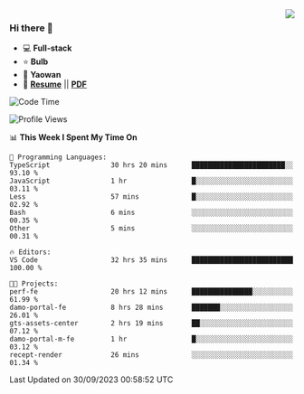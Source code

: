 <img align="right" src="https://github-readme-stats.vercel.app/api?username=LolipopJ&show_icons=true&count_private=true&hide_title=true&include_all_commits=true&theme=vue">

### Hi there 👋

- :computer: **Full-stack**
- :star: **Bulb**
- :pill: **Yaowan**
- :milky_way: [**Resume**](https://lolipopj.github.io/resume/) || [**PDF**](https://cdn.jsdelivr.net/gh/lolipopj/resume/export/resume-en.pdf)

<!--START_SECTION:waka-->
![Code Time](http://img.shields.io/badge/Code%20Time-1%2C749%20hrs%2040%20mins-blue)

![Profile Views](http://img.shields.io/badge/Profile%20Views-1-blue)

📊 **This Week I Spent My Time On** 

```text
💬 Programming Languages: 
TypeScript               30 hrs 20 mins      ███████████████████████░░   93.10 % 
JavaScript               1 hr                █░░░░░░░░░░░░░░░░░░░░░░░░   03.11 % 
Less                     57 mins             █░░░░░░░░░░░░░░░░░░░░░░░░   02.92 % 
Bash                     6 mins              ░░░░░░░░░░░░░░░░░░░░░░░░░   00.35 % 
Other                    5 mins              ░░░░░░░░░░░░░░░░░░░░░░░░░   00.31 % 

🔥 Editors: 
VS Code                  32 hrs 35 mins      █████████████████████████   100.00 % 

🐱‍💻 Projects: 
perf-fe                  20 hrs 12 mins      ███████████████░░░░░░░░░░   61.99 % 
damo-portal-fe           8 hrs 28 mins       ███████░░░░░░░░░░░░░░░░░░   26.01 % 
gts-assets-center        2 hrs 19 mins       ██░░░░░░░░░░░░░░░░░░░░░░░   07.12 % 
damo-portal-m-fe         1 hr                █░░░░░░░░░░░░░░░░░░░░░░░░   03.12 % 
recept-render            26 mins             ░░░░░░░░░░░░░░░░░░░░░░░░░   01.34 % 
```


 Last Updated on 30/09/2023 00:58:52 UTC
<!--END_SECTION:waka-->
